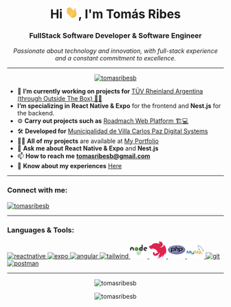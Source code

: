 <h1 align="center">Hi <img src="https://raw.githubusercontent.com/ABSphreak/ABSphreak/master/gifs/Hi.gif" width="30px">, I'm Tomás Ribes</h1>
<h3 align="center">FullStack Software Developer & Software Engineer</h3>

<p align="center">
  <em>Passionate about technology and innovation, with full-stack experience and a constant commitment to excellence.</em>
</p>

<hr />

<!-- GitHub Trophies (Optional) -->
<p align="center">
  <a href="https://github.com/ryo-ma/github-profile-trophy">
    <img src="https://github-profile-trophy.vercel.app/?username=tomasribesb&theme=darkhub" alt="tomasribesb" />
  </a>
</p>

<!-- About/Current Work -->
- 🔭 **I’m currently working on projects for** [TÜV Rheinland Argentina (through Outside The Box) 🏢🔧](https://www.outsidethebox.ar/)  
- **I’m specializing in** <strong>React Native & Expo</strong> for the frontend and <strong>Nest.js</strong> for the backend.  
- ⚙️ **Carry out projects such as** [Roadmach Web Platform 🏗️💻](https://roadmach.com/)  
- 🛠️ **Developed for** [Municipalidad de Villa Carlos Paz Digital Systems](https://villacarlospaz.gov.ar/)  
- 👨‍💻 **All of my projects** are available at [My Portfolio](https://tomasribes.net/#projects)  
- 💬 **Ask me about** <strong>React Native & Expo</strong> and <strong>Nest.js</strong>  
- 📫 **How to reach me** <strong>tomasribesb@gmail.com</strong>  
- 📄 **Know about my experiences** [Here](https://tomasribes.net/#experience)  

<hr />

<h3 align="left">Connect with me:</h3>
<p align="left">
  <a href="https://linkedin.com/in/tomasribesb" target="blank">
    <img align="center" src="https://raw.githubusercontent.com/rahuldkjain/github-profile-readme-generator/master/src/images/icons/Social/linked-in-alt.svg" alt="tomasribesb" height="30" width="40" />
  </a>
</p>

<hr />

<h3 align="left">Languages & Tools:</h3>
<p align="left">
  <!-- Frontend -->
  <a href="https://reactnative.dev/" target="_blank" rel="noreferrer">
    <img src="https://reactnative.dev/img/header_logo.svg" alt="reactnative" width="40" height="40"/>
  </a>
  <a href="https://expo.dev/" target="_blank" rel="noreferrer">
    <img src="https://avatars.githubusercontent.com/u/12504344?s=200&v=4" alt="expo" width="40" height="40"/>
  </a>
  <a href="https://angular.io" target="_blank" rel="noreferrer">
    <img src="https://angular.io/assets/images/logos/angular/angular.svg" alt="angular" width="40" height="40"/>
  </a>
  <a href="https://tailwindcss.com/" target="_blank" rel="noreferrer">
    <img src="https://www.vectorlogo.zone/logos/tailwindcss/tailwindcss-icon.svg" alt="tailwind" width="40" height="40"/>
  </a>

  <!-- Backend -->
  <a href="https://nodejs.org" target="_blank" rel="noreferrer">
    <img src="https://raw.githubusercontent.com/devicons/devicon/master/icons/nodejs/nodejs-original-wordmark.svg" alt="nodejs" width="40" height="40"/>
  </a>
  <a href="https://nestjs.com/" target="_blank" rel="noreferrer">
    <img src="https://raw.githubusercontent.com/devicons/devicon/master/icons/nestjs/nestjs-plain.svg" alt="nestjs" width="40" height="40"/>
  </a>
  <a href="https://www.php.net" target="_blank" rel="noreferrer">
    <img src="https://raw.githubusercontent.com/devicons/devicon/master/icons/php/php-original.svg" alt="php" width="40" height="40"/>
  </a>

  <!-- Databases -->
  <a href="https://www.mysql.com/" target="_blank" rel="noreferrer">
    <img src="https://raw.githubusercontent.com/devicons/devicon/master/icons/mysql/mysql-original-wordmark.svg" alt="mysql" width="40" height="40"/>
  </a>

  <!-- Tools -->
  <a href="https://git-scm.com/" target="_blank" rel="noreferrer">
    <img src="https://www.vectorlogo.zone/logos/git-scm/git-scm-icon.svg" alt="git" width="40" height="40"/>
  </a>
  <a href="https://postman.com" target="_blank" rel="noreferrer">
    <img src="https://www.vectorlogo.zone/logos/getpostman/getpostman-icon.svg" alt="postman" width="40" height="40"/>
  </a>
</p>

<hr />

<!-- GitHub Stats & Streak -->
<p align="center">
  <img src="https://github-readme-stats.vercel.app/api/top-langs?username=tomasribesb&show_icons=true&locale=en&layout=compact&theme=radical" alt="tomasribesb" />
</p>

<p align="center">
  <img src="https://github-readme-streak-stats.herokuapp.com/?user=tomasribesb&theme=radical" alt="tomasribesb" />
</p>

